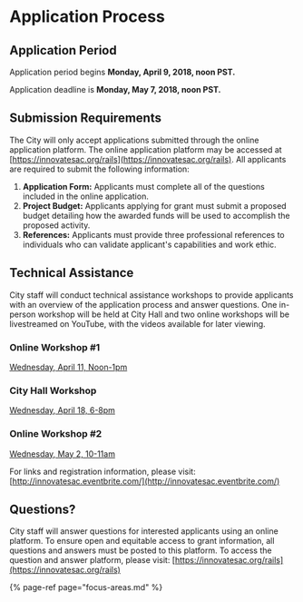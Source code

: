 # Application Process

## Application Period

Application period begins **Monday, April 9, 2018, noon PST.**

Application deadline is **Monday, May 7, 2018, noon PST.**

## Submission Requirements

The City will only accept applications submitted through the online application platform. The online application platform may be accessed at [https://innovatesac.org/rails](https://innovatesac.org/rails). All applicants are required to submit the following information:

1. **Application Form:** Applicants must complete all of the questions included in the online application.
2. **Project Budget:** Applicants applying for grant must submit a proposed budget detailing how the awarded funds will be used to accomplish the proposed activity.
3. **References:** Applicants must provide three professional references to individuals who can validate applicant's capabilities and work ethic.

## Technical Assistance

City staff will conduct technical assistance workshops to provide applicants with an overview of the application process and answer questions. One in-person workshop will be held at City Hall and two online workshops will be livestreamed on YouTube, with the videos available for later viewing.

### Online Workshop \#1

[Wednesday, April 11, Noon-1pm](https://www.eventbrite.com/e/rails-online-application-technical-assistance-workshop-tickets-44967310436)

### City Hall Workshop

[Wednesday, April 18, 6-8pm](https://www.eventbrite.com/e/rails-in-person-technical-assistance-workshop-tickets-44967643432)

### Online Workshop \#2

[Wednesday, May 2, 10-11am](https://www.eventbrite.com/e/final-rails-online-application-technical-assistance-workshop-tickets-44968329484)

For links and registration information, please visit: [http://innovatesac.eventbrite.com/](http://innovatesac.eventbrite.com/)

## Questions?

City staff will answer questions for interested applicants using an online platform. To ensure open and equitable access to grant information, all questions and answers must be posted to this platform. To access the question and answer platform, please visit: [https://innovatesac.org/rails](https://innovatesac.org/rails)

{% page-ref page="focus-areas.md" %}




